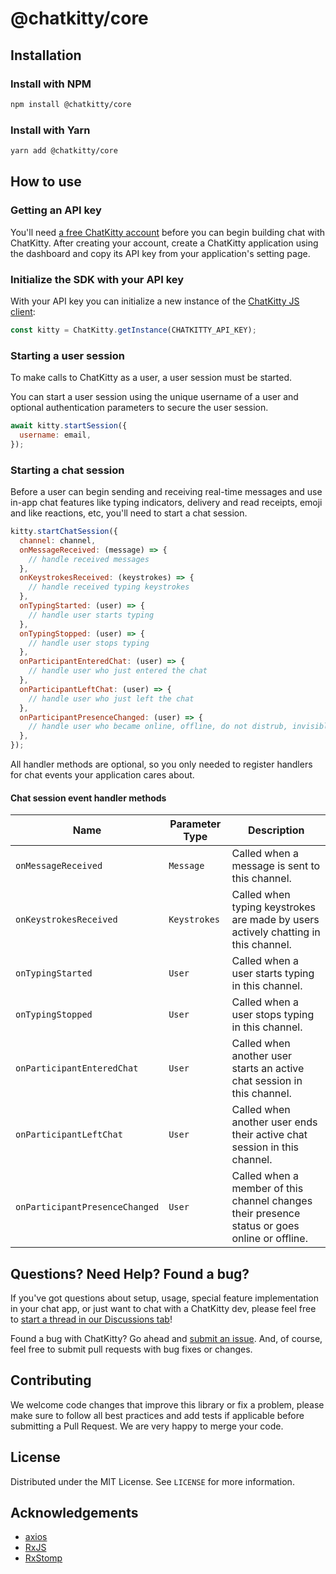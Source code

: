 # @chatkitty/core

## Installation

### Install with NPM

```bash
npm install @chatkitty/core
```

### Install with Yarn

```bash
yarn add @chatkitty/core
```

## How to use

### Getting an API key

You'll need [a free ChatKitty account](https://dashboard.chatkitty.com/authorization/register) before you can
begin building chat with ChatKitty. After creating your account, create a ChatKitty application using the dashboard
and copy its API key from your application's setting page.

### Initialize the SDK with your API key

With your API key you can initialize a new instance of the [ChatKitty JS client](https://chatkitty.github.io/chatkitty-js/classes/default.html):

```js
const kitty = ChatKitty.getInstance(CHATKITTY_API_KEY);
```

### Starting a user session

To make calls to ChatKitty as a user, a user session must be started.

You can start a user session using the unique username of a user and optional authentication
parameters to secure the user session.

```js
await kitty.startSession({
  username: email,
});
```

### Starting a chat session

Before a user can begin sending and receiving real-time messages and use in-app chat features like
typing indicators, delivery and read receipts, emoji and like reactions, etc, you'll need to start a chat session.

```js
kitty.startChatSession({
  channel: channel,
  onMessageReceived: (message) => {
    // handle received messages
  },
  onKeystrokesReceived: (keystrokes) => {
    // handle received typing keystrokes
  },
  onTypingStarted: (user) => {
    // handle user starts typing
  },
  onTypingStopped: (user) => {
    // handle user stops typing
  },
  onParticipantEnteredChat: (user) => {
    // handle user who just entered the chat
  },
  onParticipantLeftChat: (user) => {
    // handle user who just left the chat
  },
  onParticipantPresenceChanged: (user) => {
    // handle user who became online, offline, do not distrub, invisible
  },
});
```

All handler methods are optional, so you only needed to register handlers for chat events your application cares about.

#### Chat session event handler methods

| Name                           | Parameter Type | Description                                                                                   |
| ------------------------------ | -------------- | --------------------------------------------------------------------------------------------- |
| `onMessageReceived`            | `Message`      | Called when a message is sent to this channel.                                                |
| `onKeystrokesReceived`         | `Keystrokes`   | Called when typing keystrokes are made by users actively chatting in this channel.            |
| `onTypingStarted`              | `User`         | Called when a user starts typing in this channel.                                             |
| `onTypingStopped`              | `User`         | Called when a user stops typing in this channel.                                              |
| `onParticipantEnteredChat`     | `User`         | Called when another user starts an active chat session in this channel.                       |
| `onParticipantLeftChat`        | `User`         | Called when another user ends their active chat session in this channel.                      |
| `onParticipantPresenceChanged` | `User`         | Called when a member of this channel changes their presence status or goes online or offline. |

## Questions? Need Help? Found a bug?

If you've got questions about setup, usage, special feature implementation in your chat app, or just want to chat with a
ChatKitty dev, please feel free to [start a thread in our Discussions tab](https://github.com/ChatKitty/chatkitty-js/discussions)!

Found a bug with ChatKitty? Go ahead and [submit an issue](https://github.com/ChatKitty/chatkitty-js/issues).
And, of course, feel free to submit pull requests with bug fixes or changes.

## Contributing

We welcome code changes that improve this library or fix a problem, please make sure to follow all best practices
and add tests if applicable before submitting a Pull Request. We are very happy to merge your code.

## License

Distributed under the MIT License. See `LICENSE` for more information.

## Acknowledgements

- [axios](https://github.com/axios/axios)
- [RxJS](https://github.com/ReactiveX/RxJS)
- [RxStomp](https://github.com/stomp-js/rx-stomp)
